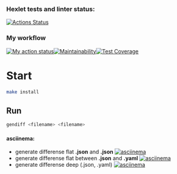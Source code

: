 ### Hexlet tests and linter status:
[![Actions Status](https://github.com/Lugonue/frontend-project-46/workflows/hexlet-check/badge.svg)](https://github.com/Lugonue/frontend-project-46/actions)

### My workflow
[![My action status](https://github.com/Lugonue/frontend-project-46/actions/workflows/my-workflow.yml/badge.svg)](https://github.com/Lugonue/frontend-project-46/actions/workflows/my-workflow.yml)[![Maintainability](https://api.codeclimate.com/v1/badges/f5b8dc23b8ee3035dc6e/maintainability)](https://codeclimate.com/github/Lugonue/frontend-project-46/maintainability)[![Test Coverage](https://api.codeclimate.com/v1/badges/f5b8dc23b8ee3035dc6e/test_coverage)](https://codeclimate.com/github/Lugonue/frontend-project-46/test_coverage)


# Start
  
```Bash
make install
```
## Run
```Bash
gendiff <filename> <filename>
```


#### asciinema: 
- generate differense flat **.json** and **.json**
[![asciinema](https://asciinema.org/a/hMqjGMYcukBPCy4v7wmUR9i4y.svg)](https://asciinema.org/a/hMqjGMYcukBPCy4v7wmUR9i4y)
- generate differense flat between **.json** and **.yaml**
[![asciinema](https://asciinema.org/a/pGeujyQ1EKTgFthB1JEaH4mjH.svg)](https://asciinema.org/a/pGeujyQ1EKTgFthB1JEaH4mjH)
- generate differense deep (.json, .yaml)
[![asciinema](https://asciinema.org/a/j3T7pFNPkTxb08Thojyk5BZ1R)](https://asciinema.org/a/j3T7pFNPkTxb08Thojyk5BZ1R)
